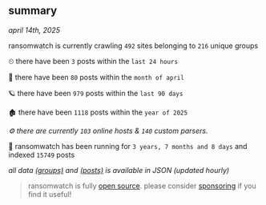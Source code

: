 
## summary
_april 14th, 2025_

ransomwatch is currently crawling `492` sites belonging to `216` unique groups

⏲ there have been `3` posts within the `last 24 hours`

🦈 there have been `80` posts within the `month of april`

🪐 there have been `979` posts within the `last 90 days`

🏚 there have been `1118` posts within the `year of 2025`

_⚙️ there are currently `103` online hosts & `140` custom parsers._

🦕 ransomwatch has been running for `3 years, 7 months and 8 days` and indexed `15749` posts

_all data  [(groups)](http://ransomwhat.telemetry.ltd/groups) and [(posts)](http://ransomwhat.telemetry.ltd/posts) is available in JSON (updated hourly)_

> ransomwatch is fully [open source](https://github.com/joshhighet/ransomwatch#ransomwatch--). please consider [sponsoring](https://github.com/sponsors/joshhighet) if you find it useful!
